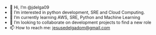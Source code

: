 - 👋 Hi, I’m @jdelga09
- 👀 I’m interested in python development, SRE and Cloud Computing.
- 🌱 I’m currently learning AWS, SRE, Python and Machine Learning
- 💞️ I’m looking to collaborate on development projects to find a new role
- 📫 How to reach me: jesusedelgadom@gmail.com

<!---
jdelga09/jdelga09 is a ✨ special ✨ repository because its `README.md` (this file) appears on your GitHub profile.
You can click the Preview link to take a look at your changes.
--->

